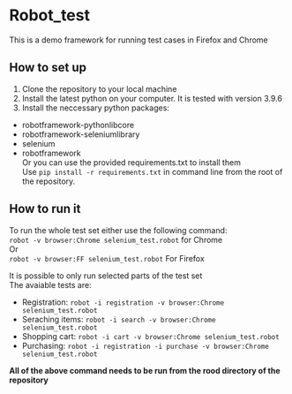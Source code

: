 # Robot_test

This is a demo framework for running test cases in Firefox and Chrome

## How to set up

1) Clone the repository to your local machine
2) Install the latest python on your computer. It is tested with version 3.9.6
3) Install the neccessary python packages:
- robotframework-pythonlibcore
- robotframework-seleniumlibrary
- selenium
- robotframework<br />
Or you can use the provided requirements.txt to install them<br />
Use `pip install -r requirements.txt` in command line from the root of the repository.

## How to run it

To run the whole test set either use the following command:<br />
`robot -v browser:Chrome selenium_test.robot` for Chrome<br />
Or<br />
`robot -v browser:FF selenium_test.robot` For Firefox

It is possible to only run selected parts of the test set<br />
The avaiable tests are:
- Registration: `robot -i registration -v browser:Chrome selenium_test.robot`
- Seraching items: `robot -i search -v browser:Chrome selenium_test.robot`
- Shopping cart: `robot -i cart -v browser:Chrome selenium_test.robot`
- Purchasing: `robot -i registration -i purchase -v browser:Chrome selenium_test.robot`

**All of the above command needs to be run from the rood directory of the repository**
